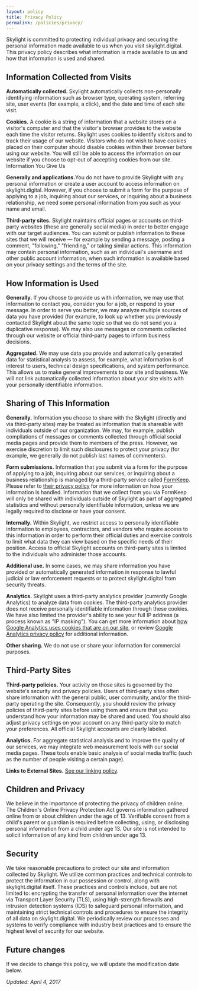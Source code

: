```yaml
---
layout: policy
title: Privacy Policy
permalink: /policies/privacy/
---
```


Skylight is committed to protecting individual privacy and securing the personal information made available to us when you visit skylight.digital. This privacy policy describes what information is made available to us and how that information is used and shared.

## Information Collected from Visits

<strong>Automatically collected.</strong> Skylight automatically collects non-personally identifying information such as browser type, operating system, referring site, user events (for example, a click), and the date and time of each site visit.

<strong>Cookies.</strong> A cookie is a string of information that a website stores on a visitor's computer and that the visitor's browser provides to the website each time the visitor returns. Skylight uses cookies to identify visitors and to track their usage of our website. Visitors who do not wish to have cookies placed on their computer should disable cookies within their browser before using our website. You will still be able to access the information on our website if you choose to opt-out of accepting cookies from our site.
Information You Give Us

<strong>Generally and applications.</strong>You do not have to provide Skylight with any personal information or create a user account to access information on skylight.digital. However, if you choose to submit a form for the purpose of applying to a job, inquiring about our services, or inquiring about a business relationship, we need some personal information from you such as your name and email.

<strong>Third-party sites.</strong> Skylight maintains official pages or accounts on third-party websites (these are generally social media) in order to better engage with our target audiences. You can submit or publish information to these sites that we will receive &mdash; for example by sending a message, posting a comment, "following," "friending," or taking similar actions. This information may contain personal information, such as an individual's username and other public account information, when such information is available based on your privacy settings and the terms of the site.

## How Information is Used

<strong>Generally.</strong> If you choose to provide us with information, we may use that information to contact you, consider you for a job, or respond to your message. In order to serve you better, we may analyze multiple sources of data you have provided (for example, to look up whether you previously contacted Skylight about the same topic so that we do not send you a duplicative response). We may also use messages or comments collected through our website or official third-party pages to inform business decisions.

<strong>Aggregated.</strong> We may use data you provide and automatically generated data for statistical analysis to assess, for example, what information is of interest to users, technical design specifications, and system performance. This allows us to make general improvements to our site and business. We will not link automatically collected information about your site visits with your personally identifiable information.

## Sharing of This Information

<strong>Generally.</strong> Information you choose to share with the Skylight (directly and via third-party sites) may be treated as information that is shareable with individuals outside of our organization. We may, for example, publish compilations of messages or comments collected through official social media pages and provide them to members of the press. However, we exercise discretion to limit such disclosures to protect your privacy (for example, we generally do not publish last names of commenters).

<strong>Form submissions.</strong> Information that you submit via a form for the purpose of applying to a job, inquiring about our services, or inquiring about a business relationship is managed by a third-party service called [FormKeep](https://formkeep.com/). Please refer to [their privacy policy](https://formkeep.com/privacy) for more information on how your information is handled. Information that we collect from you via FormKeep will only be shared with individuals outside of Skylight as part of aggregated statistics and without personally identifiable information, unless we are legally required to disclose or have your consent.

<strong>Internally.</strong> Within Skylight, we restrict access to personally identifiable information to employees, contractors, and vendors who require access to this information in order to perform their official duties and exercise controls to limit what data they can view based on the specific needs of their position. Access to official Skylight accounts on third-party sites is limited to the individuals who administer those accounts.

<strong>Additional use.</strong> In some cases, we may share information you have provided or automatically generated information in response to lawful judicial or law enforcement requests or to protect skylight.digital from security threats.

<strong>Analytics.</strong> Skylight uses a third-party analytics provider (currently Google Analytics) to analyze data from cookies. The third-party analytics provider does not receive personally identifiable information through these cookies. We have also limited the provider's ability to see your full IP address (a process known as "IP masking"). You can get more information about [how Google Analytics uses cookies that are on our site](https://www.google.com/policies/privacy/partners/), or review [Google Analytics privacy policy](https://www.google.com/intl/en/policies/privacy/) for additional information.

<strong>Other sharing.</strong> We do not use or share your information for commercial purposes.

## Third-Party Sites

<strong>Third-party policies.</strong> Your activity on those sites is governed by the website's security and privacy policies. Users of third-party sites often share information with the general public, user community, and/or the third-party operating the site. Consequently, you should review the privacy policies of third-party sites before using them and ensure that you understand how your information may be shared and used. You should also adjust privacy settings on your account on any third-party site to match your preferences. All official Skylight accounts are clearly labeled.

<strong>Analytics.</strong> For aggregate statistical analysis and to improve the quality of our services, we may integrate web measurement tools with our social media pages. These tools enable basic analysis of social media traffic (such as the number of people visiting a certain page).

<strong>Links to External Sites.</strong> <a href="/policies/linking/">See our linking policy</a>.

## Children and Privacy

We believe in the importance of protecting the privacy of children online. The Children's Online Privacy Protection Act governs information gathered online from or about children under the age of 13. Verifiable consent from a child's parent or guardian is required before collecting, using, or disclosing personal information from a child under age 13. Our site is not intended to solicit information of any kind from children under age 13.

## Security

We take reasonable precautions to protect our site and information collected by Skylight. We utilize common practices and technical controls to protect the information in our possession or control, along with skylight.digital itself. These practices and controls include, but are not limited to: encrypting the transfer of personal information over the internet via Transport Layer Security (TLS), using high-strength firewalls and intrusion detection systems (IDS) to safeguard personal information, and maintaining strict technical controls and procedures to ensure the integrity of all data on skylight.digital. We periodically review our processes and systems to verify compliance with industry best practices and to ensure the highest level of security for our website.

## Future changes

If we decide to change this policy, we will update the modification date below.

<em>Updated: April 4, 2017</em>
